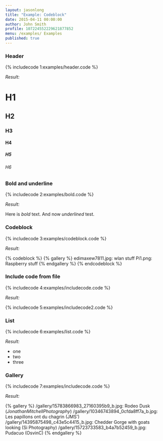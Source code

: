 ```yaml
---
layout: jasonlong
title: "Example: Codeblock"
date: 2015-04-11 00:00:00
author: John Smith
profile: 107224552229621877852
menu: /examples/ Examples
published: true
---
```


### Header

{% includecode 1:examples/header.code %}

*Result:*

# H1
## H2
### H3
#### H4
##### H5
###### H6

### Bold and underline 

{% includecode 2:examples/bold.code %}

*Result:*

Here is *bold* text. 
And now _underlined_ test.

### Codeblock

{% includecode 3:examples/codeblock.code %}

*Result:*

{% codeblock %}
{% gallery %}
edimaxew7811.jpg: wlan stuff
Pi1.png: Raspberry stuff
{% endgallery %}
{% endcodeblock %}

### Include code from file

{% includecode 4:examples/includecode.code %}

*Result:*

{% includecode 5:examples/includecode2.code %}

### List 

{% includecode 6:examples/list.code %}

*Result:*

  * one
  * two
  * three

### Gallery 

{% includecode 7:examples/includecode.code %}

*Result:*

{% gallery %}
/gallery/15783866983_27160395b9_b.jpg: Rodeo Dusk (_JonathanMitchellPhotography_)
/gallery/10346743894_0cfda8ff7a_b.jpg: Les papillons ont du chagrin (JMS')
/gallery/14395875498_c43e5c4415_b.jpg: Chedder Gorge with goats looking (Si Photography)
/gallery/15723733583_b4a7b52459_b.jpg: Pudacuo (OsvinC)
{% endgallery %}



